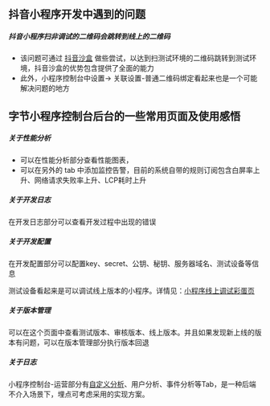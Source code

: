 ## 抖音小程序开发中遇到的问题

##### 抖音小程序扫非调试的二维码会跳转到线上的二维码

- 该问题可通过 [抖音沙盒](https://developer.open-douyin.com/docs/resource/zh-CN/developer/tools/sandbox/) 做些尝试，以达到扫测试环境的二维码跳转到测试环境，抖音沙盒的优势包含提供了全面的能力
- 此外，小程序控制台中设置-> 关联设置-普通二维码绑定看起来也是一个可能解决问题的地方

## 字节小程序控制台后台的一些常用页面及使用感悟

##### 关于性能分析

- 可以在性能分析部分查看性能图表，
- 可以在另外的 tab 中添加监控告警，目前的系统自带的规则订阅包含白屏率上升、网络请求失败率上升、LCP耗时上升

##### 关于开发日志

在开发日志部分可以查看开发过程中出现的错误

##### 关于开发配置

在开发配置部分可以配置key、secret、公钥、秘钥、服务器域名、测试设备等信息

测试设备看起来是可以调试线上版本的小程序。详情见：[小程序线上调试彩蛋页](https://developer.open-douyin.com/docs/resource/zh-CN/mini-app/develop/developer-instrument/development-assistance/bonus-scene/)

##### 关于版本管理

可以在这个页面中查看测试版本、审核版本、线上版本。并且如果发现新上线的版本有问题，可以在版本管理部分执行版本回退

##### 关于日志
小程序控制台-运营部分有[自定义分析](https://developer.open-douyin.com/docs/resource/zh-CN/mini-app/data/advanced-analysis/events/)、用户分析、事件分析等Tab，是一种后端不介入场景下，埋点可考虑采用的实现方案。

